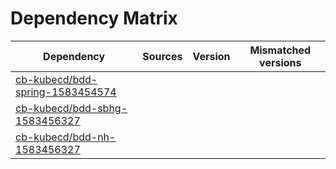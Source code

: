 # Dependency Matrix

Dependency | Sources | Version | Mismatched versions
---------- | ------- | ------- | -------------------
[cb-kubecd/bdd-spring-1583454574](https://github.com/cb-kubecd/bdd-spring-1583454574.git) |  | []() | 
[cb-kubecd/bdd-sbhg-1583456327](https://github.com/cb-kubecd/bdd-sbhg-1583456327.git) |  | []() | 
[cb-kubecd/bdd-nh-1583456327](https://github.com/cb-kubecd/bdd-nh-1583456327.git) |  | []() | 
